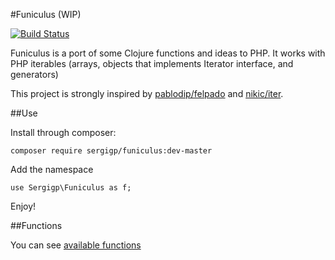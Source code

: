 #Funiculus (WIP)

[![Build Status](https://travis-ci.org/sergigp/funiculus.svg?branch=master)](https://travis-ci.org/sergigp/funiculus)

Funiculus is a port of some Clojure functions and ideas to PHP. It works with PHP iterables (arrays, objects that implements Iterator interface, and generators)
 
This project is strongly inspired by [pablodip/felpado](https://github.com/pablodip/felpado) and [nikic/iter](https://github.com/nikic/iter]).

##Use

Install through composer:

```
composer require sergigp/funiculus:dev-master
```

Add the namespace

```
use Sergigp\Funiculus as f;
```

Enjoy!

##Functions

You can see [available functions](https://github.com/sergigp/funiculus/blob/master/functions.md)
